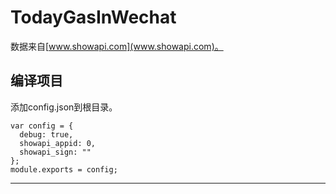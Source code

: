# TodayGasInWechat

数据来自[www.showapi.com](www.showapi.com)。

## 编译项目
添加config.json到根目录。
```
var config = {
  debug: true,
  showapi_appid: 0,
  showapi_sign: ""
};
module.exports = config;
```



---------

